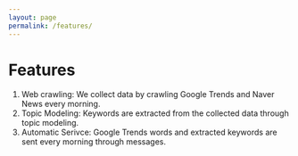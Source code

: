 ```yaml
---
layout: page
permalink: /features/
---
```

<main>
<div class="px-4 py-5">
<h1 class=" text-center">Features</h1>
<div class="px-4 py-5">
<ol class="list-group list-group-numbered">
  <li class="list-group-item">Web crawling: We collect data by crawling Google Trends and Naver News every morning.</li>
  <li class="list-group-item">Topic Modeling: Keywords are extracted from the collected data through topic modeling.</li>
  <li class="list-group-item">Automatic Serivce: Google Trends words and extracted keywords are sent every morning through messages.</li>
</ol>
</div>
</div>
</main>